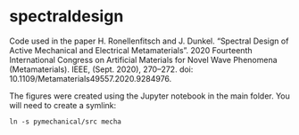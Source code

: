 # spectraldesign
Code used in the paper H. Ronellenfitsch and J. Dunkel. “Spectral Design of Active Mechanical and Electrical Metamaterials”. 2020 Fourteenth International Congress on Artificial Materials for Novel Wave Phenomena (Metamaterials). IEEE, (Sept. 2020), 270–272. doi: 10.1109/Metamaterials49557.2020.9284976.

The figures were created using the Jupyter notebook in the main folder. You will need to create a symlink:

  `ln -s pymechanical/src mecha`

